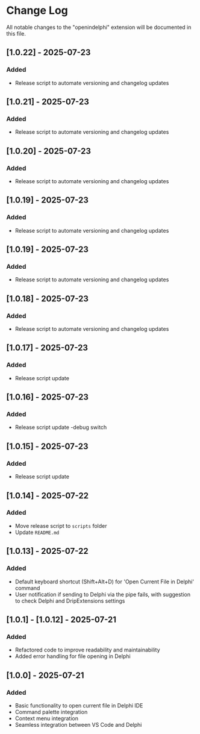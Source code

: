 # Change Log

All notable changes to the "openindelphi" extension will be documented in this file.

<!--- 
Check [Keep a Changelog](http://keepachangelog.com/) for recommendations on how to structure this file.
## [Unreleased] 
-->

## [1.0.22] - 2025-07-23

### Added
- Release script to automate versioning and changelog updates

## [1.0.21] - 2025-07-23

### Added
- Release script to automate versioning and changelog updates

## [1.0.20] - 2025-07-23

### Added
- Release script to automate versioning and changelog updates

## [1.0.19] - 2025-07-23

### Added
- Release script to automate versioning and changelog updates

## [1.0.19] - 2025-07-23

### Added
- Release script to automate versioning and changelog updates

## [1.0.18] - 2025-07-23

### Added
- Release script to automate versioning and changelog updates

## [1.0.17] - 2025-07-23

### Added
- Release script update

## [1.0.16] - 2025-07-23

### Added
- Release script update -debug switch

## [1.0.15] - 2025-07-23

### Added
- Release script update

## [1.0.14] - 2025-07-22

### Added
- Move release script to `scripts` folder
- Update `README.md` 

## [1.0.13] - 2025-07-22

### Added
- Default keyboard shortcut (Shift+Alt+D) for 'Open Current File in Delphi' command
- User notification if sending to Delphi via the pipe fails, with suggestion to check Delphi and DripExtensions settings

## [1.0.1] - [1.0.12] - 2025-07-21

### Added
- Refactored code to improve readability and maintainability
- Added error handling for file opening in Delphi

## [1.0.0] - 2025-07-21

### Added
- Basic functionality to open current file in Delphi IDE
- Command palette integration
- Context menu integration
- Seamless integration between VS Code and Delphi